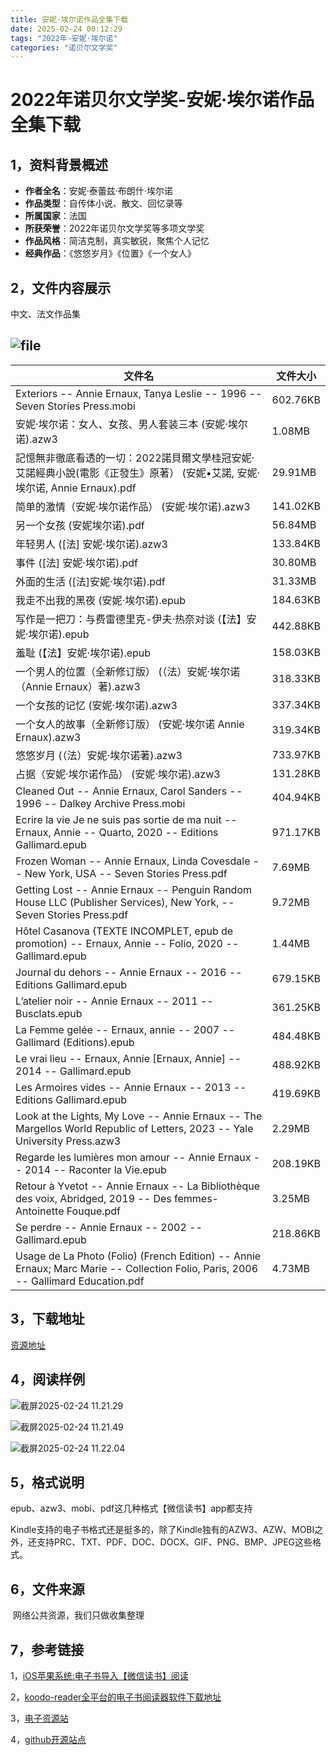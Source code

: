 ```yaml
---
title: 安妮·埃尔诺作品全集下载
date: 2025-02-24 00:12:29
tags: "2022年-安妮·埃尔诺"
categories: "诺贝尔文学奖"
---
```


# 2022年诺贝尔文学奖-安妮·埃尔诺作品全集下载

## 1，资料背景概述

- **作者全名**：安妮·泰蕾兹·布朗什·埃尔诺
- **作品类型**：自传体小说、散文、回忆录等
- **所属国家**：法国
- **所获荣誉**：2022年诺贝尔文学奖等多项文学奖
- **作品风格**：简洁克制，真实敏锐，聚焦个人记忆
- **经典作品**：《悠悠岁月》《位置》《一个女人》



## 2，文件内容展示

中文、法文作品集

## ![file](https://linkee-top-public.oss-cn-hangzhou.aliyuncs.com/ershop/202502232323623.png)

| 文件名                                                                                                                 | 文件大小     |
|---------------------------------------------------------------------------------------------------------------------|----------|
 | Exteriors -- Annie Ernaux, Tanya Leslie -- 1996 -- Seven Stories Press.mobi | 602.76KB | 
 | 安妮·埃尔诺：女人、女孩、男人套装三本 (安妮·埃尔诺).azw3 | 1.08MB | 
 | 記憶無非徹底看透的一切：2022諾貝爾文學桂冠安妮‧艾諾經典小說(電影《正發生》原著） (安妮•艾諾, 安妮·埃尔诺, Annie Ernaux).pdf | 29.91MB | 
 | 简单的激情（安妮·埃尔诺作品） (安妮·埃尔诺).azw3 | 141.02KB | 
 | 另一个女孩 (安妮埃尔诺).pdf | 56.84MB | 
 | 年轻男人 ([法] 安妮·埃尔诺).azw3 | 133.84KB | 
 | 事件 ([法] 安妮·埃尔诺).pdf | 30.80MB | 
 | 外面的生活 ([法]安妮·埃尔诺).pdf | 31.33MB | 
 | 我走不出我的黑夜 (安妮·埃尔诺).epub | 184.63KB | 
 | 写作是一把刀：与费雷德里克-伊夫·热奈对谈 (【法】安妮·埃尔诺).epub | 442.88KB | 
 | 羞耻 (【法】安妮·埃尔诺).epub | 158.03KB | 
 | 一个男人的位置（全新修订版） (（法）安妮·埃尔诺（Annie Ernaux）著).azw3 | 318.33KB | 
 | 一个女孩的记忆 (安妮·埃尔诺).azw3 | 337.34KB | 
 | 一个女人的故事（全新修订版） (安妮·埃尔诺 Annie Ernaux).azw3 | 319.34KB | 
 | 悠悠岁月 (（法）安妮·埃尔诺著).azw3 | 733.97KB | 
 | 占据（安妮·埃尔诺作品） (安妮·埃尔诺).azw3 | 131.28KB | 
 | Cleaned Out -- Annie Ernaux, Carol Sanders -- 1996 -- Dalkey Archive Press.mobi | 404.94KB | 
 | Ecrire la vie Je ne suis pas sortie de ma nuit -- Ernaux, Annie -- Quarto, 2020 -- Editions Gallimard.epub | 971.17KB | 
 | Frozen Woman -- Annie Ernaux, Linda Covesdale -- New York, USA -- Seven Stories Press.pdf | 7.69MB | 
 | Getting Lost -- Annie Ernaux -- Penguin Random House LLC (Publisher Services), New York, -- Seven Stories Press.pdf | 9.72MB | 
 | Hôtel Casanova (TEXTE INCOMPLET, epub de promotion) -- Ernaux, Annie -- Folio, 2020 -- Gallimard.epub | 1.44MB | 
 | Journal du dehors -- Annie Ernaux -- 2016 -- Editions Gallimard.epub | 679.15KB | 
 | L’atelier noir -- Annie Ernaux -- 2011 -- Busclats.epub | 361.25KB | 
 | La Femme gelée -- Ernaux, annie -- 2007 -- Gallimard (Editions).epub | 484.48KB | 
 | Le vrai lieu -- Ernaux, Annie [Ernaux, Annie] -- 2014 -- Gallimard.epub | 488.92KB | 
 | Les Armoires vides -- Annie Ernaux -- 2013 -- Editions Gallimard.epub | 419.69KB | 
 | Look at the Lights, My Love -- Annie Ernaux -- The Margellos World Republic of Letters, 2023 -- Yale University Press.azw3 | 2.29MB | 
 | Regarde les lumières mon amour -- Annie Ernaux -- 2014 -- Raconter la Vie.epub | 208.19KB | 
 | Retour à Yvetot -- Annie Ernaux -- La Bibliothèque des voix, Abridged, 2019 -- Des femmes-Antoinette Fouque.pdf | 3.25MB | 
 | Se perdre -- Annie Ernaux -- 2002 -- Gallimard.epub | 218.86KB | 
 | Usage de La Photo (Folio) (French Edition) -- Annie Ernaux; Marc Marie -- Collection Folio, Paris, 2006 -- Gallimard Education.pdf | 4.73MB | 



## 3，下载地址

[资源地址](https://www.linkee.top/goods-front/pay?id=26&from=ershop)


## 4，阅读样例

![截屏2025-02-24 11.21.29](https://linkee-top-public.oss-cn-hangzhou.aliyuncs.com/ershop/202502241122228.png)

![截屏2025-02-24 11.21.49](https://linkee-top-public.oss-cn-hangzhou.aliyuncs.com/ershop/202502241122302.png)

![截屏2025-02-24 11.22.04](https://linkee-top-public.oss-cn-hangzhou.aliyuncs.com/ershop/202502241122333.png)




## 5，格式说明
epub、azw3、mobi、pdf这几种格式【微信读书】app都支持

Kindle支持的电子书格式还是挺多的，除了Kindle独有的AZW3、AZW、MOBI之外，还支持PRC、TXT、PDF、DOC、DOCX、GIF、PNG、BMP、JPEG这些格式。



## 6，文件来源

​	网络公共资源，我们只做收集整理



## 7，参考链接

1，[iOS苹果系统:电子书导入【微信读书】阅读](https://blog.51cto.com/u_16223356/13342709)

2，[koodo-reader全平台的电子书阅读器软件下载地址](https://github.com/koodo-reader/koodo-reader/releases/tag/v1.7.9)

3，[电子资源站](https://ershop.top/)

4，[github开源站点](https://mufasa007.github.io/)

